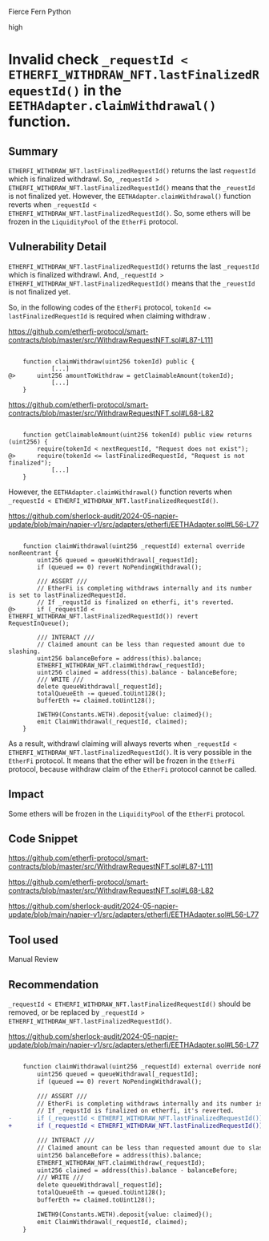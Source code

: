 Fierce Fern Python

high

# Invalid check `_requestId < ETHERFI_WITHDRAW_NFT.lastFinalizedRequestId()` in the `EETHAdapter.claimWithdrawal()` function.

## Summary

`ETHERFI_WITHDRAW_NFT.lastFinalizedRequestId()` returns the last `requestId` which is finalized withdrawl. So, `_requestId > ETHERFI_WITHDRAW_NFT.lastFinalizedRequestId()` means that the `_reuestId` is not finalized yet. However, the `EETHAdapter.claimWithdrawal()` function reverts when `_requestId < ETHERFI_WITHDRAW_NFT.lastFinalizedRequestId()`. So, some ethers will be frozen in the `LiquidityPool` of the `EtherFi` protocol.

## Vulnerability Detail

`ETHERFI_WITHDRAW_NFT.lastFinalizedRequestId()` returns the last `_requestId` which is finalized withdrawl. And, `_requestId > ETHERFI_WITHDRAW_NFT.lastFinalizedRequestId()` means that the `_reuestId` is not finalized yet. 

So, in the following codes of the `EtherFi` protocol, `tokenId <= lastFinalizedRequestId` is required when claiming withdraw .

https://github.com/etherfi-protocol/smart-contracts/blob/master/src/WithdrawRequestNFT.sol#L87-L111


```solidity

    function claimWithdraw(uint256 tokenId) public {
            [...]
@>      uint256 amountToWithdraw = getClaimableAmount(tokenId);
            [...]
    }

```

https://github.com/etherfi-protocol/smart-contracts/blob/master/src/WithdrawRequestNFT.sol#L68-L82

```solidity

    function getClaimableAmount(uint256 tokenId) public view returns (uint256) {
        require(tokenId < nextRequestId, "Request does not exist");
@>      require(tokenId <= lastFinalizedRequestId, "Request is not finalized");
            [...]
    }

```

However, the `EETHAdapter.claimWithdrawal()` function reverts when `_requestId < ETHERFI_WITHDRAW_NFT.lastFinalizedRequestId()`.

https://github.com/sherlock-audit/2024-05-napier-update/blob/main/napier-v1/src/adapters/etherfi/EETHAdapter.sol#L56-L77

```solidity

    function claimWithdrawal(uint256 _requestId) external override nonReentrant {
        uint256 queued = queueWithdrawal[_requestId];
        if (queued == 0) revert NoPendingWithdrawal();

        /// ASSERT ///
        // EtherFi is completing withdraws internally and its number is set to lastFinalizedRequestId.
        // If _requstId is finalized on etherfi, it's reverted.
@>      if (_requestId < ETHERFI_WITHDRAW_NFT.lastFinalizedRequestId()) revert RequestInQueue();

        /// INTERACT ///
        // Claimed amount can be less than requested amount due to slashing.
        uint256 balanceBefore = address(this).balance;
        ETHERFI_WITHDRAW_NFT.claimWithdraw(_requestId);
        uint256 claimed = address(this).balance - balanceBefore;
        /// WRITE ///
        delete queueWithdrawal[_requestId];
        totalQueueEth -= queued.toUint128();
        bufferEth += claimed.toUint128();

        IWETH9(Constants.WETH).deposit{value: claimed}();
        emit ClaimWithdrawal(_requestId, claimed);
    }

```

As a result, withdrawl claiming will always reverts when `_requestId < ETHERFI_WITHDRAW_NFT.lastFinalizedRequestId()`. It is very possible in the `EtherFi` protocol. It means that the ether will be frozen in the `EtherFi` protocol, because withdraw claim of the `EtherFi` protocol cannot be called.

## Impact

Some ethers will be frozen in the `LiquidityPool` of the `EtherFi` protocol.

## Code Snippet

https://github.com/etherfi-protocol/smart-contracts/blob/master/src/WithdrawRequestNFT.sol#L87-L111

https://github.com/etherfi-protocol/smart-contracts/blob/master/src/WithdrawRequestNFT.sol#L68-L82

https://github.com/sherlock-audit/2024-05-napier-update/blob/main/napier-v1/src/adapters/etherfi/EETHAdapter.sol#L56-L77

## Tool used

Manual Review

## Recommendation

`_requestId < ETHERFI_WITHDRAW_NFT.lastFinalizedRequestId()` should be removed, or be replaced by `_requestId > ETHERFI_WITHDRAW_NFT.lastFinalizedRequestId()`.

https://github.com/sherlock-audit/2024-05-napier-update/blob/main/napier-v1/src/adapters/etherfi/EETHAdapter.sol#L56-L77

```diff

    function claimWithdrawal(uint256 _requestId) external override nonReentrant {
        uint256 queued = queueWithdrawal[_requestId];
        if (queued == 0) revert NoPendingWithdrawal();

        /// ASSERT ///
        // EtherFi is completing withdraws internally and its number is set to lastFinalizedRequestId.
        // If _requstId is finalized on etherfi, it's reverted.
-       if (_requestId < ETHERFI_WITHDRAW_NFT.lastFinalizedRequestId()) revert RequestInQueue();
+       if (_requestId < ETHERFI_WITHDRAW_NFT.lastFinalizedRequestId()) revert RequestInQueue();

        /// INTERACT ///
        // Claimed amount can be less than requested amount due to slashing.
        uint256 balanceBefore = address(this).balance;
        ETHERFI_WITHDRAW_NFT.claimWithdraw(_requestId);
        uint256 claimed = address(this).balance - balanceBefore;
        /// WRITE ///
        delete queueWithdrawal[_requestId];
        totalQueueEth -= queued.toUint128();
        bufferEth += claimed.toUint128();

        IWETH9(Constants.WETH).deposit{value: claimed}();
        emit ClaimWithdrawal(_requestId, claimed);
    }

```